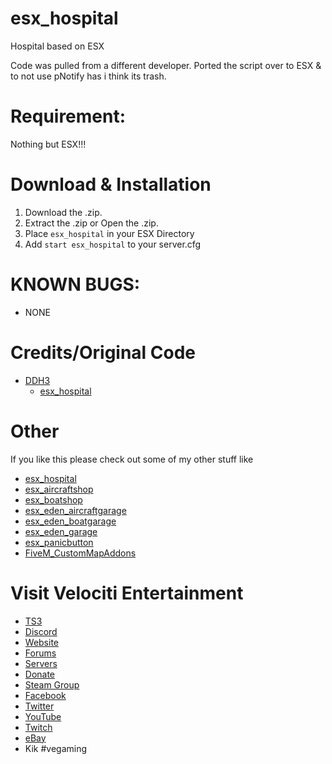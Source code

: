 # esx_hospital
Hospital based on ESX

Code was pulled from a different developer. Ported the script over to ESX & to not use pNotify has i think its trash.

# Requirement:
Nothing but ESX!!!

# Download & Installation
1) Download the .zip.
2) Extract the .zip or Open the .zip.
3) Place `esx_hospital` in your ESX Directory
4) Add `start esx_hospital` to your server.cfg

# KNOWN BUGS:
* NONE

# Credits/Original Code
* [DDH3](https://github.com/ddh3)
  * [esx_hospital](https://github.com/ddh3/esx_hospital)

# Other
If you like this please check out some of my other stuff like
* [esx_hospital](https://github.com/HumanTree92/esx_hospital)
* [esx_aircraftshop](https://github.com/HumanTree92/esx_aircraftshop)
* [esx_boatshop](https://github.com/HumanTree92/esx_boatshop)
* [esx_eden_aircraftgarage](https://github.com/HumanTree92/esx_eden_aircraftgarage)
* [esx_eden_boatgarage](https://github.com/HumanTree92/esx_eden_boatgarage)
* [esx_eden_garage](https://github.com/HumanTree92/esx_eden_garage)
* [esx_panicbutton](https://github.com/HumanTree92/esx_panicbutton)
* [FiveM_CustomMapAddons](https://github.com/HumanTree92/FiveM_CustomMapAddons)

# Visit Velociti Entertainment
* [TS3](http://www.velocitientertainment.com/ts3/)
* [Discord](https://discord.gg/azEY2kU)
* [Website](www.velocitientertainment.com/)
* [Forums](www.velocitientertainment.com/forum)
* [Servers](www.velocitientertainment.com/servers/)
* [Donate](http://www.velocitientertainment.com/donations/)
* [Steam Group](http://steamcommunity.com/groups/velocitientertainment)
* [Facebook](www.facebook.com/VelocitiEntertainment)
* [Twitter](www.twitter.com/VelocitiEnt)
* [YouTube](www.youtube.com/user/HumanTree92)
* [Twitch](www.twitch.tv/humantree92)
* [eBay](www.ebay.com/usr/humantree92)
* Kik #vegaming
